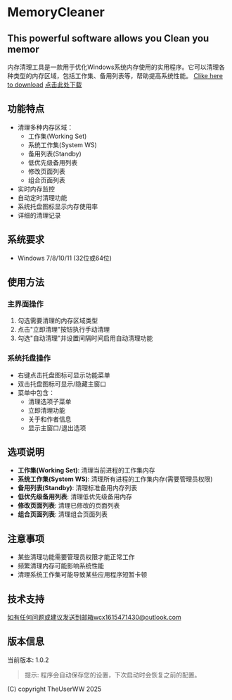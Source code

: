 # MemoryCleaner
## This powerful software allows you Clean you memor
内存清理工具是一款用于优化Windows系统内存使用的实用程序。它可以清理各种类型的内存区域，包括工作集、备用列表等，帮助提高系统性能。
[Clike here to download](https://github.com/TheUserWW/MemoryCleaner/releases)
[点击此处下载](https://github.com/TheUserWW/MemoryCleaner/releases)
## 功能特点
- 清理多种内存区域：
  - 工作集(Working Set)
  - 系统工作集(System WS)
  - 备用列表(Standby)
  - 低优先级备用列表
  - 修改页面列表
  - 组合页面列表
- 实时内存监控
- 自动定时清理功能
- 系统托盘图标显示内存使用率
- 详细的清理记录

## 系统要求
- Windows 7/8/10/11 (32位或64位)


## 使用方法
### 主界面操作
1. 勾选需要清理的内存区域类型
2. 点击"立即清理"按钮执行手动清理
3. 勾选"自动清理"并设置间隔时间启用自动清理功能

### 系统托盘操作
- 右键点击托盘图标可显示功能菜单
- 双击托盘图标可显示/隐藏主窗口
- 菜单中包含：
  - 清理选项子菜单
  - 立即清理功能
  - 关于和作者信息
  - 显示主窗口/退出选项

## 选项说明
- **工作集(Working Set)**: 清理当前进程的工作集内存
- **系统工作集(System WS)**: 清理所有进程的工作集内存(需要管理员权限)
- **备用列表(Standby)**: 清理标准备用内存列表
- **低优先级备用列表**: 清理低优先级备用内存
- **修改页面列表**: 清理已修改的页面列表
- **组合页面列表**: 清理组合页面列表

## 注意事项
- 某些清理功能需要管理员权限才能正常工作
- 频繁清理内存可能影响系统性能
- 清理系统工作集可能导致某些应用程序短暂卡顿

## 技术支持
如有任何问题或建议发送到邮箱wcx1615471430@outlook.com

## 版本信息
当前版本: 1.0.2  


> 提示: 程序会自动保存您的设置，下次启动时会恢复之前的配置。
>
(C) copyright TheUserWW 2025
